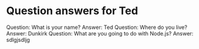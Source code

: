 Question answers for Ted
======
Question: What is your name?
Answer: Ted
Question: Where do you live?
Answer: Dunkirk
Question: What are you going to do with Node.js?
Answer: sdlgjsdljg

